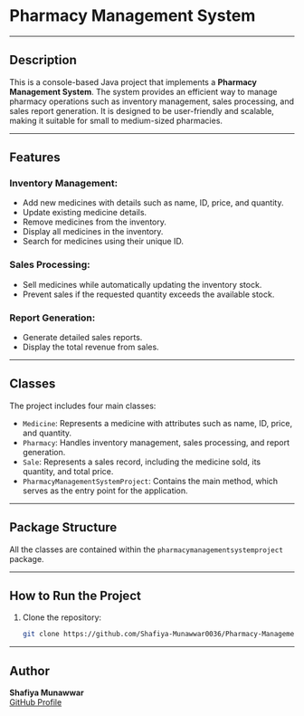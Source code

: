 # Pharmacy Management System  

---  

## Description  
This is a console-based Java project that implements a **Pharmacy Management System**. The system provides an efficient way to manage pharmacy operations such as inventory management, sales processing, and sales report generation. It is designed to be user-friendly and scalable, making it suitable for small to medium-sized pharmacies.  

---  

## Features  

### Inventory Management:  
- Add new medicines with details such as name, ID, price, and quantity.  
- Update existing medicine details.  
- Remove medicines from the inventory.  
- Display all medicines in the inventory.  
- Search for medicines using their unique ID.  

### Sales Processing:  
- Sell medicines while automatically updating the inventory stock.  
- Prevent sales if the requested quantity exceeds the available stock.  

### Report Generation:  
- Generate detailed sales reports.  
- Display the total revenue from sales.  

---  

## Classes  
The project includes four main classes:  
- `Medicine`: Represents a medicine with attributes such as name, ID, price, and quantity.  
- `Pharmacy`: Handles inventory management, sales processing, and report generation.  
- `Sale`: Represents a sales record, including the medicine sold, its quantity, and total price.  
- `PharmacyManagementSystemProject`: Contains the main method, which serves as the entry point for the application.  

---  

## Package Structure  
All the classes are contained within the `pharmacymanagementsystemproject` package.  

---  

## How to Run the Project  
1. Clone the repository:  
   ```bash  
   git clone https://github.com/Shafiya-Munawwar0036/Pharmacy-Management-System---Java-Console-Based.git

---  

## Author
**Shafiya Munawwar**  
[GitHub Profile](https://github.com/shafiya-munawwar0036)
 
